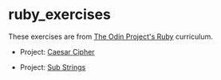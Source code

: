 # ruby_exercises
These exercises are from [The Odin Project's Ruby](https://www.theodinproject.com/paths/full-stack-ruby-on-rails/courses/ruby-programming) curriculum.

* Project: [Caesar Cipher](https://www.theodinproject.com/paths/full-stack-ruby-on-rails/courses/ruby-programming/lessons/caesar-cipher)

* Project: [Sub Strings](https://www.theodinproject.com/paths/full-stack-ruby-on-rails/courses/ruby-programming/lessons/sub-strings)